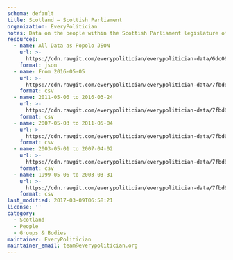 ```yaml
---
schema: default
title: Scotland — Scottish Parliament
organization: EveryPolitician
notes: Data on the people within the Scottish Parliament legislature of Scotland.
resources:
  - name: All Data as Popolo JSON
    url: >-
      https://cdn.rawgit.com/everypolitician/everypolitician-data/6dc06105f88d063b6626ba71ee3369e896657016/data/Scotland/Parliament/ep-popolo-v1.0.json
    format: json
  - name: From 2016-05-05
    url: >-
      https://cdn.rawgit.com/everypolitician/everypolitician-data/7fbd6125154861706b54841f04431505c2976de1/data/Scotland/Parliament/term-5.csv
    format: csv
  - name: 2011-05-06 to 2016-03-24
    url: >-
      https://cdn.rawgit.com/everypolitician/everypolitician-data/7fbd6125154861706b54841f04431505c2976de1/data/Scotland/Parliament/term-4.csv
    format: csv
  - name: 2007-05-03 to 2011-05-04
    url: >-
      https://cdn.rawgit.com/everypolitician/everypolitician-data/7fbd6125154861706b54841f04431505c2976de1/data/Scotland/Parliament/term-3.csv
    format: csv
  - name: 2003-05-01 to 2007-04-02
    url: >-
      https://cdn.rawgit.com/everypolitician/everypolitician-data/7fbd6125154861706b54841f04431505c2976de1/data/Scotland/Parliament/term-2.csv
    format: csv
  - name: 1999-05-06 to 2003-03-31
    url: >-
      https://cdn.rawgit.com/everypolitician/everypolitician-data/7fbd6125154861706b54841f04431505c2976de1/data/Scotland/Parliament/term-1.csv
    format: csv
last_modified: 2017-03-09T06:58:21
license: ''
category:
  - Scotland
  - People
  - Groups & Bodies
maintainer: EveryPolitician
maintainer_email: team@everypolitician.org
---
```

